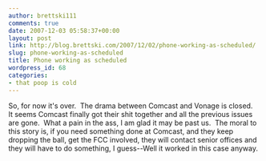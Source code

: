 ```yaml
---
author: brettski111
comments: true
date: 2007-12-03 05:58:37+00:00
layout: post
link: http://blog.brettski.com/2007/12/02/phone-working-as-scheduled/
slug: phone-working-as-scheduled
title: Phone working as scheduled
wordpress_id: 68
categories:
- that poop is cold
---
```


So, for now it's over.  The drama between Comcast and Vonage is closed.  It seems Comcast finally got their shit together and all the previous issues are gone.  What a pain in the ass, I am glad it may be past us.  The moral to this story is, if you need something done at Comcast, and they keep dropping the ball, get the FCC involved, they will contact senior offices and they will have to do something, I guess--Well it worked in this case anyway.

